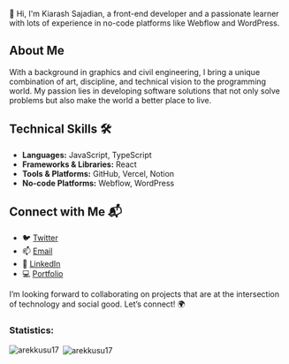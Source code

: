 👋 Hi, I'm Kiarash Sajadian, a front-end developer and a passionate learner with lots of experience in no-code platforms like Webflow and WordPress.

## About Me
With a background in graphics and civil engineering, I bring a unique combination of art, discipline, and technical vision to the programming world. My passion lies in developing software solutions that not only solve problems but also make the world a better place to live.

## Technical Skills 🛠️
- **Languages:** JavaScript, TypeScript
- **Frameworks & Libraries:** React
- **Tools & Platforms:** GitHub, Vercel, Notion
- **No-code Platforms:** Webflow, WordPress

## Connect with Me 📬
- 🐦 [Twitter](https://x.com/OZtheBurningKid)
- 📫 [Email](mailto:kiarashsajadian@gmail.com)
- 🔗 [LinkedIn](https://www.linkedin.com/in/kiarash-sajadian-front-end-developer/)
- 💻 [Portfolio](https://www.lumanastudio.com/)

I’m looking forward to collaborating on projects that are at the intersection of technology and social good. Let’s connect! 🌍

<h3 align="left">Statistics:</h3>
<p><img align="left" src="https://github-readme-stats.vercel.app/api/top-langs?username=KiarashSajadian&show_icons=true&theme=dark&title_color=fda5f6&text_color=ffffff&hide_border=true&locale=en&layout=compact" alt="arekkusu17" /></p>

<p>&nbsp;<img align="center" src="https://github-readme-stats.vercel.app/api?username=KiarashSajadian&show_icons=true&theme=dark&title_color=fda5f6&text_color=ffffff&hide_border=true&locale=en" alt="arekkusu17" /></p>

